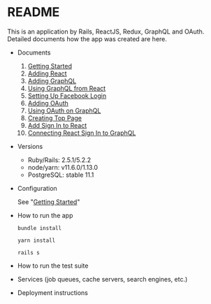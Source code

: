 # README

This is an application by Rails, ReactJS, Redux, GraphQL and OAuth.
Detailed documents how the app was created are here.

* Documents

    1. [Getting Started](./GettingStarted.md)
    2. [Adding React](./AddingReact.md)
    3. [Adding GraphQL](./AddingGraphQL.md)
    4. [Using GraphQL from React](./UsingGraphQLfromReact.md)
    5. [Setting Up Facebook Login](./SettingUpFacebookLogin.md)
    6. [Adding OAuth](./AddingOAuth.md)
    7. [Using OAuth on GraphQL](./UsingOAuthOnGraphQL.md)
    8. [Creating Top Page](./CreatingTopPage.md)
    9. [Add Sign In to React](./AddingSignInToReact.md)
    10. [Connecting React Sign In to GraphQL](./ConnectingReactSignInToGraphQL.md)

* Versions
    * Ruby/Rails: 2.5.1/5.2.2
    * node/yarn: v11.6.0/1.13.0
    * PostgreSQL: stable 11.1

* Configuration

    See "[Getting Started](./GettingStarted.md)"

* How to run the app

    `bundle install`
    
    `yarn install`
    
    `rails s`

* How to run the test suite

* Services (job queues, cache servers, search engines, etc.)

* Deployment instructions

